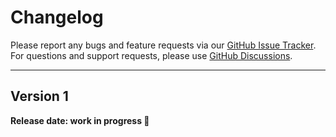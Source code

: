 # Changelog

Please report any bugs and feature requests via our
[GitHub Issue Tracker](https://github.com/McPringle/pensum/issues).
For questions and support requests, please use
[GitHub Discussions](https://github.com/McPringle/pensum/discussions).

---

## Version 1

**Release date: work in progress 🚧**
